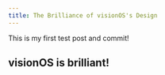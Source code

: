 ```yaml
---
title: The Brilliance of visionOS's Design
---
```


This is my first test post and commit!

## visionOS is brilliant!
